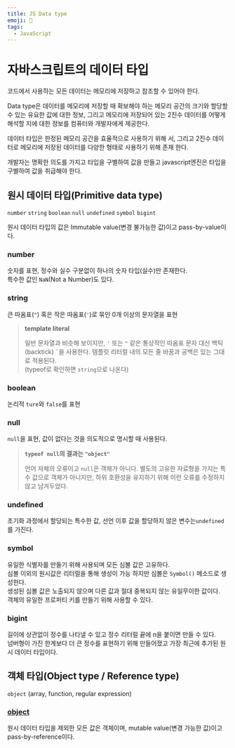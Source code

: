 ```yaml
---
title: JS Data type
emoji: 📙
tags:
  - JavaScript
---
```


# 자바스크립트의 데이터 타입

코드에서 사용하는 모든 데이터는 메모리에 저장하고 참조할 수 있어야 한다. 

Data type은 데이터를 메모리에 저장할 때 확보해야 하는 메모리 공간의 크기와 할당할 수 있는 유요한 값에 대한 정보, 그리고 메모리에 저장되어 있는 2진수 데이터를 어떻게 해석할 지에 대한 정보를 컴퓨터와 개발자에게 제공한다.

데이터 타입은 한정된 메모리 공간을 효율적으로 사용하기 위해 서, 그리고 2진수 데이터로 메모리에 저장된 데이터를 다양한 형태로 사용하기 위해 존재 한다.

개발자는 명확한 의도를 가지고 타입을 구별하여 값을 만들고 javascript엔진은 타입을 구별하여 값을 취급해야 한다.





## 원시 데이터 타입(Primitive data type)

`number` `string`  `boolean` `null` `undefined` `symbol` `bigint`

원시 데이터 타입의 값은 Immutable value(변경 불가능한 값)이고 pass-by-value이다.



### number

숫자를 표현, 정수와 실수 구분없이 하나의 숫자 타입(실수)만 존재한다.  
특수한 값인 `NaN`(Not a Number)도 있다.



### string

큰 따옴표(`"`) 혹은 작은 따옴표(`'`)로 묶인 0개 이상의 문자열을 표현

> **template literal**
>
> 일반 문자열과 비슷해 보이지만, `'` 또는 `"` 같은 통상적인 따옴표 문자 대신 백틱(backtick) `` ` ``을 사용한다. 템플릿 리터럴 내의 모든 줄 바꿈과 공백은 있는 그대로 적용된다.  
> (typeof로 확인하면 `string`으로 나온다)



### boolean

논리적 `ture`와 `false`를 표현



### null

`null`을 표현, 값이 없다는 것을 의도적으로 명시할 때 사용된다.  

> **`typeof null`의 결과는 `"object"`**
>
> 언어 자체의 오류이고 `null`은 객체가 아니다. 별도의 고유한 자료형을 가지는 특수 값으로 객체가 아니지만, 하위 호환성을 유지하기 위해 이런 오류를 수정하지 않고 남겨두었다.



### undefined

초기화 과정에서 할당되는 특수한 값, 선언 이후 값을 할당하지 않은 변수는`undefined`를 가진다. 



### symbol

유일한 식별자를 만들기 위해 사용되며 모든 심볼 값은 고유하다.  
심볼 이외의 원시값은 리터럴을 통해 생성이 가능 하지만 심볼은 `Symbol()` 메소드로 생성한다.  
생성된 심볼 값은 노출되지 않으며 다른 값과 절대 중복되지 않는 유일무이한 값이다.  
객체의 유일한 프로퍼티 키를 만들기 위해 사용할 수 있다.



### bigint

길이에 상관없이 정수를 나타낼 수 있고 정수 리터럴 끝에 n을 붙이면 만들 수 있다.  
넘버형이 가진 한계보다 더 큰 정수를 표현하기 위해 만들어졌고 가장 최근에 추가된 원시 데이터 타입이다.





## 객체 타입(Object type / Reference type)

`object` (array, function, regular expression)

### [object](./javascript-object.md)

원시 데이터 타입을 제외한 모든 값은 객체이며, mutable value(변경 가능한 값)이고 pass-by-reference이다.


